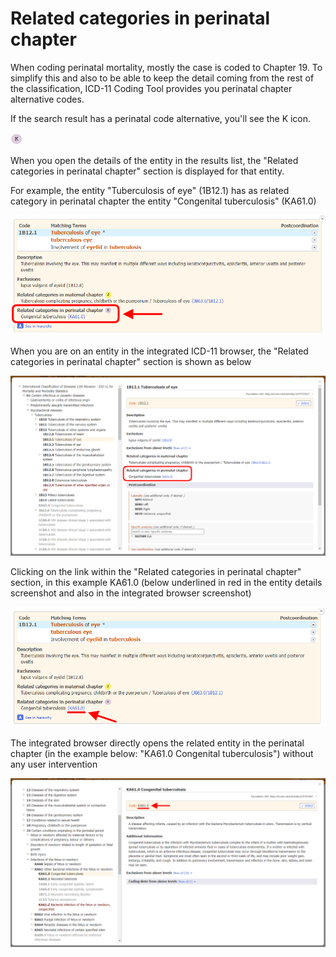 ﻿# Related categories in perinatal chapter

When coding perinatal mortality, mostly the case is coded to Chapter 19. To simplify this and also to be able to keep the detail coming from the rest of the classification, ICD-11 Coding Tool provides you perinatal chapter alternative codes. 

If the search result has a perinatal code alternative, you'll see the K icon.

![icon related categories in perinatal chapter](img/icon-pl-v4.png "Related categories in perinatal chapter")

When you open the details of the entity in the results list, the "Related categories in perinatal chapter" section is displayed for that entity.     

For example, the entity "Tuberculosis of eye" (1B12.1) has as related category in perinatal chapter the entity "Congenital tuberculosis" (KA61.0)

![screenshot of Coding Tool link for related categories in perinatal chapter](img/browser-available-perinatal-v4.png "Coding Tool link for related categories in perinatal chapter")

When you are on an entity in the integrated ICD-11 browser, the "Related categories in perinatal chapter" section is shown as below

![screenshot of Coding Tool related categories in perinatal chapter example](img/browser-available-perinatal-integrated-v4.png "Coding Tool related categories in perinatal chapter example")

Clicking on the link within the "Related categories in perinatal chapter" section, in this example KA61.0 (below underlined in red in the entity details screenshot and also in the integrated browser screenshot)

![screenshot of Coding Tool link for related categories in perinatal chapter link](img/browser-available-perinatal-link-v4.png "Coding Tool link for related categories in perinatal chapter link")

The integrated browser directly opens the related entity in the perinatal chapter (in the example below: "KA61.0 Congenital tuberculosis") without any user intervention

![screenshot of Coding Tool for related categories in perinatal chapter example](img/perinatal-v4.png "Coding Tool for related categories in perinatal chapter example")
